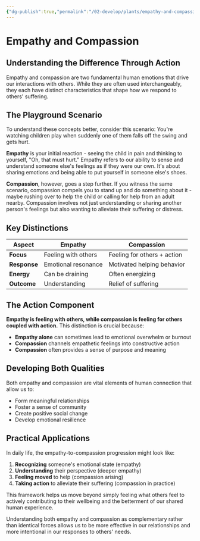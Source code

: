 ```yaml
---
{"dg-publish":true,"permalink":"/02-develop/plants/empathy-and-compassion/","title":"Empathy and Compassion","tags":["empathy","compassion","emotional-intelligence","psychology","human-connection"],"created":"2024-04-22"}
---
```



# Empathy and Compassion
## Understanding the Difference Through Action

Empathy and compassion are two fundamental human emotions that drive our interactions with others. While they are often used interchangeably, they each have distinct characteristics that shape how we respond to others' suffering.

## The Playground Scenario

To understand these concepts better, consider this scenario: You're watching children play when suddenly one of them falls off the swing and gets hurt.

**Empathy** is your initial reaction - seeing the child in pain and thinking to yourself, "Oh, that must hurt." Empathy refers to our ability to sense and understand someone else's feelings as if they were our own. It's about sharing emotions and being able to put yourself in someone else's shoes.

**Compassion**, however, goes a step further. If you witness the same scenario, compassion compels you to stand up and do something about it - maybe rushing over to help the child or calling for help from an adult nearby. Compassion involves not just understanding or sharing another person's feelings but also wanting to alleviate their suffering or distress.

## Key Distinctions

| Aspect | Empathy | Compassion |
|--------|---------|------------|
| **Focus** | Feeling with others | Feeling for others + action |
| **Response** | Emotional resonance | Motivated helping behavior |
| **Energy** | Can be draining | Often energizing |
| **Outcome** | Understanding | Relief of suffering |

## The Action Component

**Empathy is feeling with others, while compassion is feeling for others coupled with action.** This distinction is crucial because:

- **Empathy alone** can sometimes lead to emotional overwhelm or burnout
- **Compassion** channels empathetic feelings into constructive action
- **Compassion** often provides a sense of purpose and meaning

## Developing Both Qualities

Both empathy and compassion are vital elements of human connection that allow us to:
- Form meaningful relationships
- Foster a sense of community
- Create positive social change
- Develop emotional resilience

## Practical Applications

In daily life, the empathy-to-compassion progression might look like:

1. **Recognizing** someone's emotional state (empathy)
2. **Understanding** their perspective (deeper empathy)
3. **Feeling moved** to help (compassion arising)
4. **Taking action** to alleviate their suffering (compassion in practice)

This framework helps us move beyond simply feeling what others feel to actively contributing to their wellbeing and the betterment of our shared human experience.

Understanding both empathy and compassion as complementary rather than identical forces allows us to be more effective in our relationships and more intentional in our responses to others' needs.
